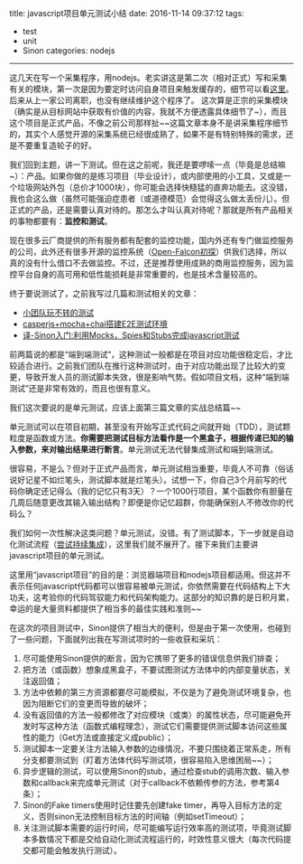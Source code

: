 title: javascript项目单元测试小结
date: 2016-11-14 09:37:12
tags:
- test
- unit
- Sinon
categories: nodejs
---

这几天在写一个采集程序，用nodejs。老实讲这是第二次（相对正式）写和采集有关的模块，第一次是因为要定时访问自身项目来触发缓存的，细节可以看[这里](http://blog.kazaff.me/2014/06/05/%E7%94%A8nodejs%E5%AE%9E%E7%8E%B0%E4%B8%80%E4%B8%AA%E5%B0%8F%E5%B0%8F%E7%88%AC%E8%99%AB/)。后来从上一家公司离职，也没有继续维护这个程序了。
这次算是正宗的采集模块（确实是从目标网站中获取有价值的内容，我就不方便透露具体细节了~），而且这个项目是正式产品，不像之前公司那样扯~~这篇文章本身不是讲采集程序细节的，其实个人感觉开源的采集系统已经很成熟了，如果不是有特别特殊的需求，还是不要重复造轮子的好。
<!--more-->
我们回到主题，讲一下测试。但在这之前呢，我还是要啰嗦一点（毕竟是总结嘛~）：产品。如果你做的是练习项目（毕业设计），或内部使用的小工具，又或是一个垃圾网站外包（总价才1000块），你可能会选择快糙猛的直奔功能去。这没错，我也会这么做（虽然可能强迫症患者（或道德模范）会觉得这么做太丢份儿）。但正式的产品，还是需要认真对待的。那怎么才叫认真对待呢？那就是所有产品相关的事物都要有：**监控和测试**。

现在很多云厂商提供的所有服务都有配套的监控功能，国内外还有专门做监控服务的公司，此外还有很多开源的监控系统（[Open-Falcon初探](http://blog.kazaff.me/2016/08/10/Open-Falcon%E5%88%9D%E6%8E%A2/)）供我们选择，所以真的没有什么借口不去做监控。不过，还是推荐使用成熟的商用监控服务，因为监控平台自身的高可用和低性能损耗是非常重要的，也是技术含量较高的。

终于要说测试了，之前我写过几篇和测试相关的文章：

- [小团队玩不转的测试](http://blog.kazaff.me/2016/08/18/%E5%B0%8F%E5%9B%A2%E9%98%9F%E7%8E%A9%E4%B8%8D%E8%BD%AC%E7%9A%84%E6%B5%8B%E8%AF%95/)
- [casperjs+mocha+chai搭建E2E测试环境](http://blog.kazaff.me/2016/08/24/casperjs+mocha+chai%E6%90%AD%E5%BB%BAE2E%E6%B5%8B%E8%AF%95%E7%8E%AF%E5%A2%83/)
- [译-Sinon入门:利用Mocks，Spies和Stubs完成javascript测试](http://blog.kazaff.me/2016/11/11/%E8%AF%91-Sinon%E5%85%A5%E9%97%A8%EF%BC%9A%E5%88%A9%E7%94%A8Mocks%EF%BC%8CSpies%E5%92%8CStubs%E5%AE%8C%E6%88%90javascript%E6%B5%8B%E8%AF%95/)

前两篇说的都是“端到端测试”，这种测试一般都是在项目对应功能很稳定后，才比较适合进行。之前我们团队在推行这种测试时，由于对应功能出现了比较大的变更，导致开发人员的测试脚本失效，很是影响气势。假如项目文档，这种“端到端测试”还是非常有效的，而且也很有意义。

我们这次要说的是单元测试，应该上面第三篇文章的实战总结篇~~

单元测试可以在项目初期，甚至没有开始写正式代码之间就开始（TDD），测试颗粒度是函数或方法。**你需要把测试目标方法看作是一个黑盒子，根据传递已知的输入参数，来对输出结果进行断言**。单元测试无法代替集成测试和端到端测试。

很容易，不是么？但对于正式产品而言，单元测试相当重要，毕竟人不可靠（俗话说好记星不如烂笔头，测试脚本就是烂笔头）。试想一下，你自己3个月前写的代码你确定还记得么（我的记忆只有3天）？一个1000行项目，某个函数你有胆量在几周后随意更改其输入输出结构？即便是你记忆超群，你能确保别人不修改你的代码么？

我们如何一次性解决这类问题？单元测试，没错。有了测试脚本，下一步就是自动化测试流程（[尝试持续集成](http://blog.kazaff.me/2016/06/16/%E5%B0%9D%E8%AF%95%E6%8C%81%E7%BB%AD%E9%9B%86%E6%88%90--%E7%AC%AC%E4%B8%80%E7%89%88/)），这里我们就不展开了。接下来我们主要讲javascript项目的单元测试。

这里用“javascript项目”的目的是：浏览器端项目和nodejs项目都适用。但这并不表示任何javascript代码都可以很容易被单元测试，你依然需要在代码结构上下大功夫，这考验你的代码驾驭能力和代码架构能力。这部分的知识靠的是日积月累，幸运的是大量资料都提供了相当多的最佳实践和准则~~

在这次的项目测试中，Sinon提供了相当大的便利，但是由于第一次使用，也碰到了一些问题，下面就列出我在写测试项时的一些收获和采坑：

1. 尽可能使用Sinon提供的断言，因为它携带了更多的错误信息供我们排查；
2. 把方法（或函数）想象成黑盒子，不要试图测试方法体中的内部变量状态，关注返回值；
3. 方法中依赖的第三方资源都要尽可能模拟，不仅是为了避免测试环境复杂，也因为阻断它们的变更而导致的破坏；
4. 没有返回值的方法一般都修改了对应模块（或类）的属性状态，尽可能避免开发时写这种方法（函数式编程理念），测试它们需要提供测试脚本访问这些属性的能力（Get方法或直接定义成public）；
5. 测试脚本一定要关注方法输入参数的边缘情况，不要只围绕着正常系走，所有分支都要测试到（盯着方法体代码写测试项，很容易陷入思维困局~~）；
6. 异步逻辑的测试，可以使用Sinon的stub，通过检查stub的调用次数、输入参数和callback来完成单元测试（对于callback不依赖传参的方法，参考第4条）；
7. Sinon的Fake timers使用时记住要先创建fake timer，再导入目标方法的定义，否则sinon无法控制目标方法的时间轴（例如setTimeout）；
8. 关注测试脚本需要的运行时间，尽可能编写运行效率高的测试项，毕竟测试脚本多数情况下都是交给自动化测试流程运行的，时效性意义很大（每次代码提交都可能会触发执行测试）。
